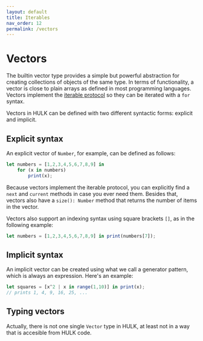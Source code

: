 ```yaml
---
layout: default
title: Iterables
nav_order: 12
permalink: /vectors
---
```


# Vectors

The builtin vector type provides a simple but powerful abstraction for creating collections of objects of the same type. In terms of functionality, a vector is close to plain arrays as defined in most programming languages. Vectors implement the [iterable protocol](/iterables) so they can be iterated with a `for` syntax.

Vectors in HULK can be defined with two different syntactic forms: explicit and implicit.

## Explicit syntax

An explicit vector of `Number`, for example, can be defined as follows:

```js
let numbers = [1,2,3,4,5,6,7,8,9] in
    for (x in numbers)
        print(x);
```

Because vectors implement the iterable protocol, you can explicitly find a `next` and `current` methods in case you ever need them. Besides that, vectors also have a `size(): Number` method that returns the number of items in the vector.

Vectors also support an indexing syntax using square brackets `[]`, as in the following example:

```js
let numbers = [1,2,3,4,5,6,7,8,9] in print(numbers[7]);
```

## Implicit syntax

An implicit vector can be created using what we call a generator pattern, which is always an expression.  Here's an example:

```js
let squares = [x^2 | x in range(1,10)] in print(x);
// prints 1, 4, 9, 16, 25, ...
```

## Typing vectors

Actually, there is not one single `Vector` type in HULK, at least not in a way that is accesible from HULK code.